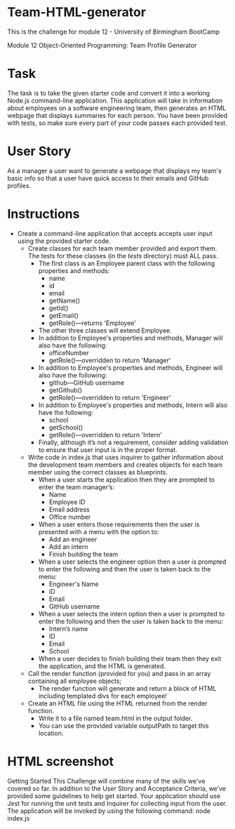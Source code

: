 # Team-HTML-generator
This is the challenge for module 12 - University of Birmingham BootCamp

Module 12 Object-Oriented Programming: Team Profile Generator

# Task
The task is to take the given starter code and convert it into a working Node.js command-line application. This application will take in information about employees on a software engineering team, then generates an HTML webpage that displays summaries for each person. You have been provided with tests, so make sure every part of your code passes each provided test.

# User Story
As a manager a user want to generate a webpage that displays my team's basic info so that a user have quick access to their emails and GitHub profiles.

# Instructions
* Create a command-line application that accepts accepts user input using the provided starter code.
    * Create classes for each team member provided and export them. The tests for these classes (in the _tests_ directory) must ALL pass.
        * The first class is an Employee parent class with the following properties and methods:
            * name
            * id
            * email
            * getName()
            * getId()
            * getEmail()
            * getRole()—returns 'Employee'
        * The other three classes will extend Employee.
        * In addition to Employee's properties and methods, Manager will also have the following:
            * officeNumber
            * getRole()—overridden to return 'Manager'
        * In addition to Employee's properties and methods, Engineer will also have the following:
            * github—GitHub username
            * getGithub()
            * getRole()—overridden to return 'Engineer'
        * In addition to Employee's properties and methods, Intern will also have the following:
            * school
            * getSchool()
            * getRole()—overridden to return 'Intern'
        * Finally, although it’s not a requirement, consider adding validation to ensure that user input is in the proper format.
    * Write code in index.js that uses inquirer to gather information about the development team members and creates objects for each team member using the correct classes as blueprints.
        * When a user starts the application then they are prompted to enter the team manager’s:
            * Name
            * Employee ID
            * Email address
            * Office number
        * When a user enters those requirements then the user is presented with a menu with the option to:
            * Add an engineer
            * Add an intern
            * Finish building the team
        * When a user selects the engineer option then a user is prompted to enter the following and then the user is taken back to the menu:
            * Engineer's Name
            * ID
            * Email
            * GitHub username
        * When a user selects the intern option then a user is prompted to enter the following and then the user is taken back to the menu:
            * Intern’s name
            * ID
            * Email
            * School
        * When a user decides to finish building their team then they exit the application, and the HTML is generated.
    * Call the render function (provided for you) and pass in an array containing all employee objects;
        * The render function will generate and return a block of HTML including templated divs for each employee!
    * Create an HTML file using the HTML returned from the render function.
        * Write it to a file named team.html in the output folder.
        * You can use the provided variable outputPath to target this location.


# HTML screenshot





Getting Started
This Challenge will combine many of the skills we've covered so far. In addition to the User Story and Acceptance Criteria, we’ve provided some guidelines to help get started.
Your application should use Jest for running the unit tests and Inquirer for collecting input from the user. The application will be invoked by using the following command:
node index.js
